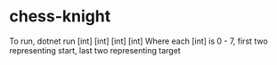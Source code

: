 # chess-knight
To run, dotnet run [int] [int] [int] [int]
Where each [int] is 0 - 7, first two representing start, last two representing target
